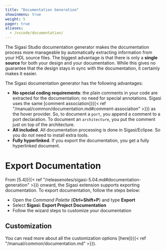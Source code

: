 ```yaml
---
title: "Documentation Generation"
showinmenu: true
weight: 5
pager: true
aliases:
  - /vscode/documentation/
---
```


The Sigasi Studio documentation generator makes the documentation process more manageable by automatically extracting information from your HDL source files. The biggest advantage is that there is only a **single source** for both your design and your documentation. While this gives no guarantee that the design stays in sync with the documentation, it certainly makes it easier.

The Sigasi documentation generator has the following advantages:

* **No special coding requirements**: the plain comments in your code are extracted for the documentation; no need for special annotations. Sigasi uses the same [comment association]({{< ref "/manual/common/documentation.md#comment-association" >}}) as the hover provider. So, to document a `port`, you append a comment to a port declaration. To document an `architecture`, you put the comment just on top of the architecture.
* **All included**. All documentation processing is done in Sigasi/Eclipse. So you do *not* need to install extra tools.
* **Fully hyperlinked**. If you export the documentation, you get a fully hyperlinked document.

# Export Documentation

From [5.4]({{< ref "/releasenotes/sigasi-5.04.md#documentation-generation" >}}) onward, the Sigasi extension supports exporting documentation.
To export documentation, follow the steps below:

* Open the _Command Palette_ (**Ctrl+Shift+P**) and type **Export**
* Select **Sigasi: Export Project Documentation**
* Follow the wizard steps to customize your documentation

## Customization

You can read more about all the customization options [here]({{< ref "/manual/common/documentation.md" >}}).
